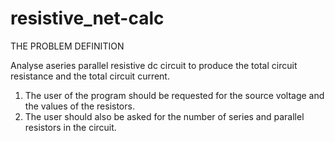 # resistive_net-calc
THE PROBLEM DEFINITION

Analyse aseries parallel resistive dc circuit  to produce the total circuit resistance and the total circuit current.
1.	The user of the program should be requested for the source voltage and the values of the resistors.
2.	The user should also be asked for the number of series and parallel resistors in the circuit.

